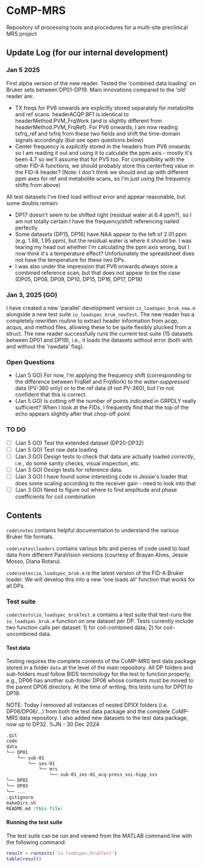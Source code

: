 # CoMP-MRS

Repository of processing tools and procedures for a multi-site preclinical MRS project

## Update Log (for our internal development)

### Jan 5 2025

First alpha version of the new reader. Tested the 'combined data loading' on Bruker sets between DP01-DP19. Main innovations compared to the 'old' reader are:

- TX freqs for PV6 onwards are explicitly stored separately for metabolite and ref scans. headerACQP.BF1 is identical to headerMethod.PVM_FrqWork (and is slightly different from headerMethod.PVM_FrqRef). For PV6 onwards, I am now reading txfrq_ref and txfrq from these two fields and shift the time-domain signals accordingly (but see open questions below)
- Center frequency is *explicitly* stored in the headers from PV6 onwards so I am reading it out and using it to calculate the ppm axis - mostly it's been 4.7 so we'll assume that for PV5 too. For compatibility with the other FID-A functions, we should probably store this centerfreq value in the FID-A header? (Note: I don't think we should end up with different ppm axes for ref and metabolite scans, so I'm just using the frequency shifts from above)

All test datasets I've tried load without error and appear reasonable, but some doubts remain:

- DP17 doesn't seem to be shifted right (residual water at 6.4 ppm?), so I am not totally certain I have the frequency/shift referencing nailed perfectly.
- Some datasets (DP15, DP16) have NAA appear to the left of 2.01 ppm (e.g. 1.88, 1.95 ppm), but the residual water is where it should be. I was tearing my head out whether I'm calculating the ppm axis wrong, but I now think it's a temperature effect? Unfortunately the spreadsheet does not have the temperature for these two DPs.
- I was also under the impression that PV6 onwards *always* store a combined reference scan, but that does not appear to be the case (DP05, DP08, DP09, DP10, DP15, DP16, DP17, DP18)

### Jan 3, 2025 (GO)

I have created a new 'parallel' development version `io_loadspec_bruk_new.m` alongside a new test suite `io_loadspec_bruk_newTest`. The new reader has a completely rewritten routine to extract header information from acqp, acqus, and method files, allowing these to be quite flexibly plucked from a struct. The new reader successfully runs the current test suite (15 datasets between DP01 and DP19), i.e., it loads the datasets without error (both with and without the 'rawdata' flag). 

### Open Questions

- (Jan 5 GO) For now, I'm applying the frequency shift (corresponding to the difference between FrqRef and FrqWork) to the *water-suppressed* data (PV-360 only) or to the ref data (if not PV-360), but I'm not confident that this is correct.
- (Jan 5 GO) Is cutting off the number of points indicated in GRPDLY really sufficient? When I look at the FIDs, I frequently find that the top of the echo appears slightly after that chop-off point

### TO DO

- [ ] (Jan 5 GO) Test the extended dataset (DP20-DP32)
- [ ] (Jan 5 GO) Test raw data loading
- [ ] (Jan 3 GO) Design tests to check that data are actually loaded *correctly*, i.e., do some sanity checks, visual inspection, etc.
- [ ] (Jan 3 GO) Design tests for reference data.
- [ ] (Jan 3 GO) I have found some interesting code in Jessie's loader that does some scaling according to the receiver gain - need to look into that
- [ ] (Jan 3 GO) Need to figure out where to find amplitude and phase coefficients for coil combination

## Contents

`code\notes` contains helpful documentation to understand the various Bruker file formats.

`code\notes\loaders` contains various bits and pieces of code used to load data from different ParaVision versions (courtesy of Brayan Alves, Jessie Mosso, Diana Rotaru).

`code\notes\io_loadspec_bruk.m` is the latest version of the FID-A Bruker loader. We will develop this into a new 'one loads all' function that works for all DPs.

### Test suite

`code\tests\io_loadspec_brukTest.m` contains a test suite that test-runs the `io_loadspec_bruk.m` function on one dataset per DP. Tests currently include two function calls per dataset: 1) for coil-combined data; 2) for coil-uncombined data.

#### Test data

Testing requires the complete contents of the CoMP-MRS test data package stored in a folder `data` at the level of the main repository. All DP folders and sub-folders *must* follow BIDS terminology for the test to function properly; e.g., DP06 has another sub-folder DP06 whose contents must be moved to the parent DP06 directory. At the time of writing, this tests runs for DP01 to DP19.

NOTE:  Today I removed all instances of nested DPXX folders (i.e. DP06/DP06/...) from both the test data package and the complete CoMP-MRS data repository.  I also added new 
datasets to the test data package, now up to DP32. %JN - 30 Dec 2024 

```md
.git
code
data
└── DP01
    └── sub-01
        └── ses-01
            └── mrs
                └── sub-01_ses-01_acq-press_voi-hipp_svs
└── DP02
└── DP03
└── ...
.gitignore
makeDirs.sh
README.md [this file]
```

#### Running the test suite

The test suite can be run and viewed from the MATLAB command line with the following command:

```matlab
result = runtests('io_loadspec_brukTest')
table(result)
```
